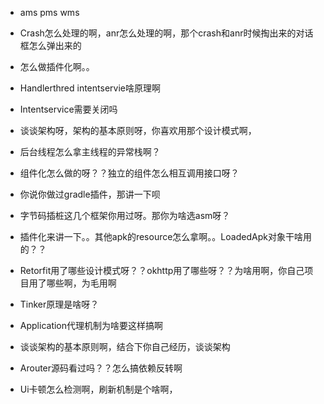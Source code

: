 - ams pms wms

- Crash怎么处理的啊，anr怎么处理的啊，那个crash和anr时候掏出来的对话框怎么弹出来的

- 怎么做插件化啊。。

- Handlerthred intentservie啥原理啊

- Intentservice需要关闭吗

- 谈谈架构呀，架构的基本原则呀，你喜欢用那个设计模式啊，

- 后台线程怎么拿主线程的异常栈啊？

- 组件化怎么做的呀？？独立的组件怎么相互调用接口呀？

- 你说你做过gradle插件，那讲一下呗

- 字节码插桩这几个框架你用过呀。那你为啥选asm呀？

- 插件化来讲一下。。其他apk的resource怎么拿啊。。LoadedApk对象干啥用的？？

- Retorfit用了哪些设计模式呀？？okhttp用了哪些呀？？为啥用啊，你自己项目用了哪些啊，为毛用啊

- Tinker原理是啥呀？

- Application代理机制为啥要这样搞啊

- 谈谈架构的基本原则啊，结合下你自己经历，谈谈架构

- Arouter源码看过吗？？怎么搞依赖反转啊

- Ui卡顿怎么检测啊，刷新机制是个啥啊，